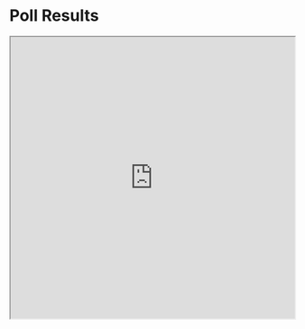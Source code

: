 # Poll Results
<!-- .slide: data-state="no-vote" -->

<iframe src="https://www.sli.do/event/ifcuyn2w/wall" style="width: 100%; height: 500px;"></iframe>
